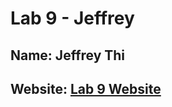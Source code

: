 # Lab 9 - Jeffrey 

## Name: Jeffrey Thi

## Website: [Lab 9 Website](https://l0oter1.github.io/Lab9_Starter/)
